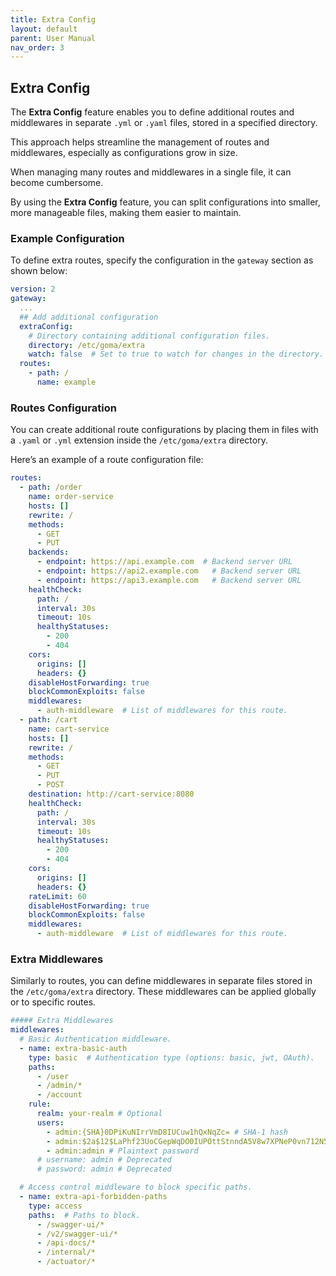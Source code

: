 ```yaml
---
title: Extra Config
layout: default
parent: User Manual
nav_order: 3
---
```



## Extra Config

The **Extra Config** feature enables you to define additional routes and middlewares in separate `.yml` or `.yaml` files, stored in a specified directory.

This approach helps streamline the management of routes and middlewares, especially as configurations grow in size.

When managing many routes and middlewares in a single file, it can become cumbersome.

By using the **Extra Config** feature, you can split configurations into smaller, more manageable files, making them easier to maintain.

### Example Configuration

To define extra routes, specify the configuration in the `gateway` section as shown below:

```yaml
version: 2
gateway:
  ...
  ## Add additional configuration
  extraConfig:
    # Directory containing additional configuration files.
    directory: /etc/goma/extra
    watch: false  # Set to true to watch for changes in the directory.
  routes:
    - path: /
      name: example
```
### Routes Configuration

You can create additional route configurations by placing them in files with a `.yaml` or `.yml` extension inside the `/etc/goma/extra` directory. 

Here’s an example of a route configuration file:

```yaml
routes:
  - path: /order
    name: order-service
    hosts: []
    rewrite: /
    methods:
      - GET
      - PUT
    backends:
      - endpoint: https://api.example.com  # Backend server URL
      - endpoint: https://api2.example.com   # Backend server URL
      - endpoint: https://api3.example.com   # Backend server URL
    healthCheck:
      path: /
      interval: 30s
      timeout: 10s
      healthyStatuses:
        - 200
        - 404
    cors:
      origins: []
      headers: {}
    disableHostForwarding: true
    blockCommonExploits: false
    middlewares:
      - auth-middleware  # List of middlewares for this route.
  - path: /cart
    name: cart-service
    hosts: []
    rewrite: /
    methods:
      - GET
      - PUT
      - POST
    destination: http://cart-service:8080
    healthCheck:
      path: /
      interval: 30s
      timeout: 10s
      healthyStatuses:
        - 200
        - 404
    cors:
      origins: []
      headers: {}
    rateLimit: 60
    disableHostForwarding: true
    blockCommonExploits: false
    middlewares:
      - auth-middleware  # List of middlewares for this route.
```
### Extra Middlewares

Similarly to routes, you can define middlewares in separate files stored in the `/etc/goma/extra` directory. 
These middlewares can be applied globally or to specific routes.

```yaml
##### Extra Middlewares
middlewares:
  # Basic Authentication middleware.
  - name: extra-basic-auth
    type: basic  # Authentication type (options: basic, jwt, OAuth).
    paths:
      - /user
      - /admin/*
      - /account
    rule:
      realm: your-realm # Optional
      users:
        - admin:{SHA}0DPiKuNIrrVmD8IUCuw1hQxNqZc= # SHA-1 hash
        - admin:$2a$12$LaPhf23UoCGepWqDO0IUPOttStnndA5V8w7XPNeP0vn712N5Uyali # bcrypt hash
        - admin:admin # Plaintext password
      # username: admin # Deprecated
      # password: admin # Deprecated

  # Access control middleware to block specific paths.
  - name: extra-api-forbidden-paths
    type: access
    paths:  # Paths to block.
      - /swagger-ui/*
      - /v2/swagger-ui/*
      - /api-docs/*
      - /internal/*
      - /actuator/*
```


